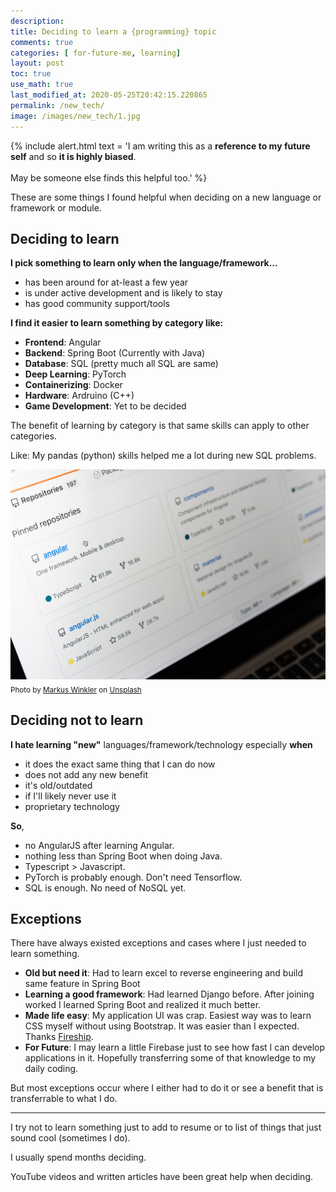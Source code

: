 ```yaml
---
description: 
title: Deciding to learn a {programming} topic
comments: true
categories: [ for-future-me, learning]
layout: post
toc: true
use_math: true
last_modified_at: 2020-05-25T20:42:15.220865
permalink: /new_tech/
image: /images/new_tech/1.jpg
---
```


{% include alert.html text = 'I am writing this as a <strong>reference to my future self</strong> and so <strong>it is highly biased</strong>. <br><br>May be someone else finds this helpful too.' %}


These are some things I found helpful when deciding on a new language or framework or module.

## Deciding to learn

**I pick something to learn only when the language/framework...**
- has been around for at-least a few year
- is under active development and is likely to stay
- has good community support/tools

**I find it easier to learn something by category like:**
- **Frontend**: Angular
- **Backend**: Spring Boot (Currently with Java)
- **Database**: SQL (pretty much all SQL are same)
- **Deep Learning**: PyTorch
- **Containerizing**: Docker
- **Hardware**: Ardruino (C++)
- **Game Development**: Yet to be decided

The benefit of learning by category is that same skills can apply to other categories.

Like: My pandas (python) skills helped me a lot during new SQL problems.

![](/images/new_tech/1.jpg)
<sub>Photo by <a href="https://unsplash.com/@markuswinkler?utm_source=unsplash&amp;utm_medium=referral&amp;utm_content=creditCopyText">Markus Winkler</a> on <a href="https://unsplash.com/s/photos/programmer?utm_source=unsplash&amp;utm_medium=referral&amp;utm_content=creditCopyText">Unsplash</a></sub>

## Deciding not to learn

**I hate learning "new"** languages/framework/technology especially **when**
- it does the exact same thing that I can do now
- does not add any new benefit
- it's old/outdated
- if I'll likely never use it
- proprietary technology

**So**,
- no AngularJS after learning Angular.
- nothing less than Spring Boot when doing Java.
- Typescript > Javascript.
- PyTorch is probably enough. Don't need Tensorflow.
- SQL is enough. No need of NoSQL yet.

## Exceptions

There have always existed exceptions and cases where I just needed to learn something.
- **Old but need it**: Had to learn excel to reverse engineering and build same feature in Spring Boot
- **Learning a good framework**: Had learned Django before. After joining worked I learned Spring Boot and realized it much better.
- **Made life easy**: My application UI was crap. Easiest way was to learn CSS myself without using Bootstrap. It was easier than I expected. Thanks [Fireship](https://www.youtube.com/channel/UCsBjURrPoezykLs9EqgamOA/featured).
- **For Future**: I may learn a little Firebase just to see how fast I can develop applications in it. Hopefully transferring some of that knowledge to my daily coding.

But most exceptions occur where I either had to do it or see a benefit that is transferrable to what I do.

***

I try not to learn something just to add to resume or to list of things that just sound cool (sometimes I do).

I usually spend months deciding.

YouTube videos and written articles have been great help when deciding.